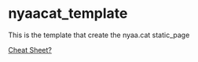 nyaacat_template
================

This is the template that create the nyaa.cat static_page

[Cheat Sheet?](./CheatSheet.md)
